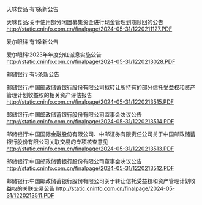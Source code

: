 天味食品 有1条新公告 

天味食品:关于使用部分闲置募集资金进行现金管理到期赎回的公告 http://static.cninfo.com.cn/finalpage/2024-05-31/1220211127.PDF 

爱尔眼科 有1条新公告 

爱尔眼科:2023年年度分红派息实施公告 http://static.cninfo.com.cn/finalpage/2024-05-31/1220213028.PDF 

邮储银行 有5条新公告 

邮储银行:中国邮政储蓄银行股份有限公司拟转让所持有的部分信托受益权和资产管理计划收益权的相关资产评估报告 http://static.cninfo.com.cn/finalpage/2024-05-31/1220213515.PDF 

邮储银行:中国邮政储蓄银行股份有限公司监事会决议公告 http://static.cninfo.com.cn/finalpage/2024-05-31/1220213514.PDF 

邮储银行:中国国际金融股份有限公司、中邮证券有限责任公司关于中国邮政储蓄银行股份有限公司关联交易的专项核查意见 http://static.cninfo.com.cn/finalpage/2024-05-31/1220213513.PDF 

邮储银行:中国邮政储蓄银行股份有限公司董事会决议公告 http://static.cninfo.com.cn/finalpage/2024-05-31/1220213512.PDF 

邮储银行:中国邮政储蓄银行股份有限公司关于转让信托受益权和资产管理计划收益权的关联交易公告 http://static.cninfo.com.cn/finalpage/2024-05-31/1220213511.PDF 


